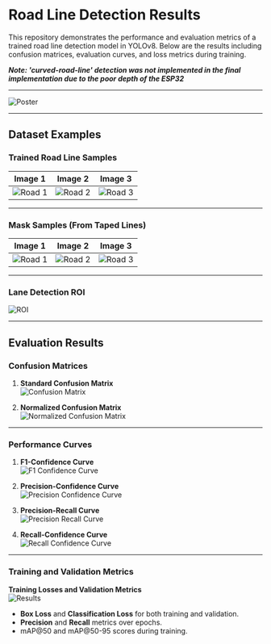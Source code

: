 # Road Line Detection Results

This repository demonstrates the performance and evaluation metrics of a trained road line detection model in YOLOv8. Below are the results including confusion matrices, evaluation curves, and loss metrics during training.

***Note: 'curved-road-line' detection was not implemented in the final implementation due to the poor depth of the ESP32***

---

![Poster](Poster.png)

---

## Dataset Examples

### Trained Road Line Samples
| **Image 1**            | **Image 2**            | **Image 3**            |
|-------------------------|------------------------|------------------------|
| ![Road 1](Flask_App/dataset/train/images/road3_jpg.rf.fb16f619d429374dfd2735eac210a287.jpg)   | ![Road 2](Flask_App/dataset/train/images/road1_jpg.rf.81250a6cc34ab45269761e455731e601.jpg)   | ![Road 3](Flask_App/dataset/train/images/road_and_curve2_jpg.rf.124f05553be229593c58e86249562ce3.jpg)   |

---

### Mask Samples (From Taped Lines)
| **Image 1**            | **Image 2**            | **Image 3**            |
|-------------------------|------------------------|------------------------|
| ![Road 1](Flask_App/dataset/masks/road1.jpg)   | ![Road 2](Flask_App/dataset/masks/road2.jpg)   | ![Road 3](Flask_App/dataset/masks/road3.jpg)   |

---

### Lane Detection ROI
![ROI](Flask_App/roi_mask.jpg)

---

## Evaluation Results

### Confusion Matrices
1. **Standard Confusion Matrix**  
   ![Confusion Matrix](Flask_App/runs/detect/train/confusion_matrix.png)

2. **Normalized Confusion Matrix**  
   ![Normalized Confusion Matrix](Flask_App/runs/detect/train/confusion_matrix_normalized.png)

---

### Performance Curves

1. **F1-Confidence Curve**  
   ![F1 Confidence Curve](Flask_App/runs/detect/train/F1_curve.png)

2. **Precision-Confidence Curve**  
   ![Precision Confidence Curve](Flask_App/runs/detect/train/P_curve.png)

3. **Precision-Recall Curve**  
   ![Precision Recall Curve](Flask_App/runs/detect/train/PR_curve.png)

4. **Recall-Confidence Curve**  
   ![Recall Confidence Curve](Flask_App/runs/detect/train/R_curve.png)

---

### Training and Validation Metrics

**Training Losses and Validation Metrics**  
![Results](Flask_App/runs/detect/train/results.png)

- **Box Loss** and **Classification Loss** for both training and validation.
- **Precision** and **Recall** metrics over epochs.
- mAP@50 and mAP@50-95 scores during training.
